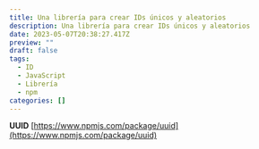 ```yaml
---
title: Una librería para crear IDs únicos y aleatorios
description: Una librería para crear IDs únicos y aleatorios
date: 2023-05-07T20:38:27.417Z
preview: ""
draft: false
tags:
  - ID
  - JavaScript
  - Librería
  - npm
categories: []
---
```


**UUID** [https://www.npmjs.com/package/uuid](https://www.npmjs.com/package/uuid)
